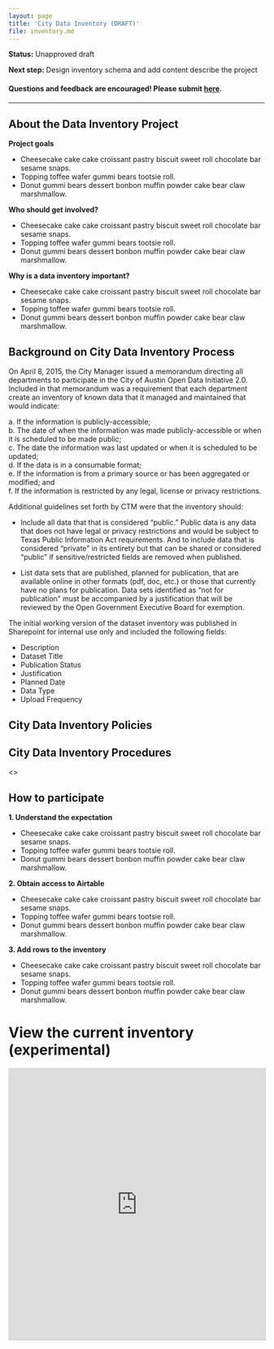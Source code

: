 ```yaml
---
layout: page
title: 'City Data Inventory (DRAFT)'
file: inventory.md
---
```


**Status:** Unapproved draft  

**Next step:** Design inventory schema and add content describe the project  

#### Questions and feedback are encouraged! Please submit [here](https://github.com/cityofaustin/open-data-manual/milestones/Open%20Data%20Inventory).

***

## About the Data Inventory Project

**Project goals**

* Cheesecake cake cake croissant pastry biscuit sweet roll chocolate bar sesame snaps. 
* Topping toffee wafer gummi bears tootsie roll.
* Donut gummi bears dessert bonbon muffin powder cake bear claw marshmallow.

**Who should get involved?**

* Cheesecake cake cake croissant pastry biscuit sweet roll chocolate bar sesame snaps. 
* Topping toffee wafer gummi bears tootsie roll.
* Donut gummi bears dessert bonbon muffin powder cake bear claw marshmallow.

**Why is a data inventory important?**

* Cheesecake cake cake croissant pastry biscuit sweet roll chocolate bar sesame snaps. 
* Topping toffee wafer gummi bears tootsie roll.
* Donut gummi bears dessert bonbon muffin powder cake bear claw marshmallow.


## Background on City Data Inventory Process

On April 8, 2015, the City Manager issued a memorandum directing all departments to participate in the City of Austin Open Data Initiative 2.0. Included in that memorandum was a requirement that each department create an inventory of known data that it managed and maintained that would indicate:

a. If the information is publicly-accessible;  
b. The date of when the information was made publicly-accessible or when it is scheduled to be made public;  
c. The date the information was last updated or when it is scheduled to be updated;  
d. If the data is in a consumable format;  
e. If the information is from a primary source or has been aggregated or modified; and  
f. If the information is restricted by any legal, license or privacy restrictions.

Additional guidelines set forth by CTM were that the inventory should:

* Include all data that that is considered “public.” Public data is any data that does not have legal or privacy restrictions and would be subject to Texas Public Information Act requirements. And to include data that is considered “private” in its entirety but that can be shared or considered “public” if sensitive/restricted fields are removed when published. 

* List data sets that are published, planned for publication, that are available online in other formats (pdf, doc, etc.) or those that currently have no plans for publication. Data sets identified as “not for publication” must be accompanied by a justification that will be reviewed by the Open Government Executive Board for exemption.

The initial working version of the dataset inventory was published in Sharepoint for internal use only and included the following fields:

* Description  
* Dataset Title  
* Publication Status  
* Justification  
* Planned Date  
* Data Type  
* Upload Frequency

## City Data Inventory Policies

<This is where we describe the current policies concerning the data inventory.>





## City Data Inventory Procedures

<<This is where we describe the current procedures for creating the data inventory.>>



## How to participate

**1. Understand the expectation**

* Cheesecake cake cake croissant pastry biscuit sweet roll chocolate bar sesame snaps. 
* Topping toffee wafer gummi bears tootsie roll.
* Donut gummi bears dessert bonbon muffin powder cake bear claw marshmallow.

**2. Obtain access to Airtable**

* Cheesecake cake cake croissant pastry biscuit sweet roll chocolate bar sesame snaps. 
* Topping toffee wafer gummi bears tootsie roll.
* Donut gummi bears dessert bonbon muffin powder cake bear claw marshmallow.

**3. Add rows to the inventory**

* Cheesecake cake cake croissant pastry biscuit sweet roll chocolate bar sesame snaps. 
* Topping toffee wafer gummi bears tootsie roll.
* Donut gummi bears dessert bonbon muffin powder cake bear claw marshmallow.

# View the current inventory (experimental)

<iframe class="airtable-embed" src="https://airtable.com/embed/shrz1xwqcxvm117x1?backgroundColor=purple&viewControls=on" frameborder="0" onmousewheel="" width="100%" height="533" style="background: transparent; border: 1px solid #ccc;"></iframe>


